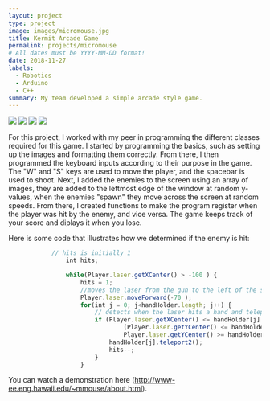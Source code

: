 ```yaml
---
layout: project
type: project
image: images/micromouse.jpg
title: Kermit Arcade Game
permalink: projects/micromouse
# All dates must be YYYY-MM-DD format!
date: 2018-11-27
labels:
  - Robotics
  - Arduino
  - C++
summary: My team developed a simple arcade style game.
---
```


<div class="ui small rounded images">
  <img class="ui image" src="../images/micromouse-robot.png">
  <img class="ui image" src="../images/micromouse-robot-2.jpg">
  <img class="ui image" src="../images/micromouse.jpg">
  <img class="ui image" src="../images/micromouse-circuit.png">
</div>


For this project, I worked with my peer in programming the different classes required for this game.  I started by programming the basics, such as setting up the images and formatting them correctly.  From there, I then programmed the keyboard inputs according to their purpose in the game.  The "W" and "S" keys are used to move the player, and the spacebar is used to shoot.  Next, I added the enemies to the screen using an array of images, they are added to the leftmost edge of the window at random y-values, when the enemies "spawn" they move across the screen at random speeds.  From there, I created functions to make the program register when the player was hit by the enemy, and vice versa.  The game keeps track of your score and diplays it when you lose.

Here is some code that illustrates how we determined if the enemy is hit:

```js
			// hits is initially 1 
				int hits;

				while(Player.laser.getXCenter() > -100 ) {
					hits = 1;
					//moves the laser from the gun to the left of the screen
					Player.laser.moveForward(-70 );
					for(int j = 0; j<handHolder.length; j++) {
						// detects when the laser hits a hand and teleports it back to the left of the screen
						if (Player.laser.getXCenter() <= handHolder[j].getXCenter() &&
								(Player.laser.getYCenter() <= handHolder[j].getYCenter()+handHolder[j].getHeight()/2 && 
								Player.laser.getYCenter() >= handHolder[j].getYCenter()-handHolder[j].getHeight()/2)) {
							handHolder[j].teleport2();
							hits--;
						}
					}
```

You can watch a demonstration here (http://www-ee.eng.hawaii.edu/~mmouse/about.html).



